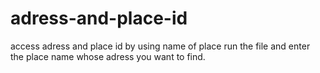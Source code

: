 # adress-and-place-id
access adress and place id by using name of place
run the file and enter the place name whose adress you want to find.
